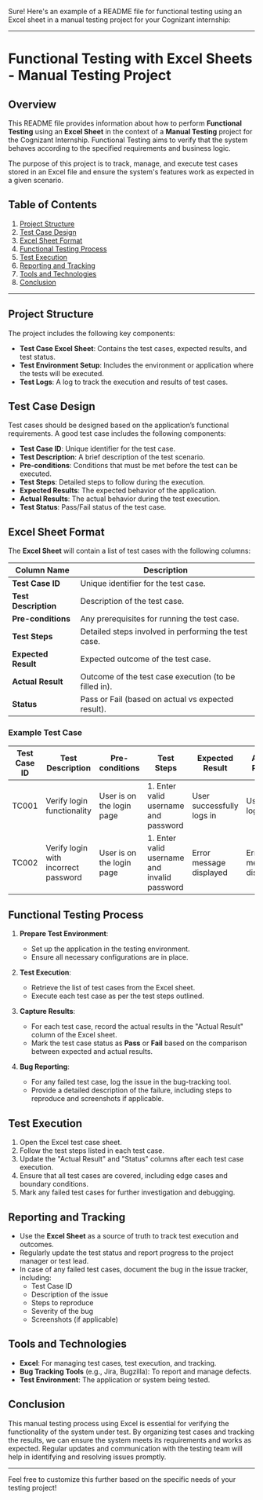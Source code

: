 Sure! Here's an example of a README file for functional testing using an Excel sheet in a manual testing project for your Cognizant internship:

---

# Functional Testing with Excel Sheets - Manual Testing Project

## Overview

This README file provides information about how to perform **Functional Testing** using an **Excel Sheet** in the context of a **Manual Testing** project for the Cognizant Internship. Functional Testing aims to verify that the system behaves according to the specified requirements and business logic.

The purpose of this project is to track, manage, and execute test cases stored in an Excel file and ensure the system's features work as expected in a given scenario.

## Table of Contents
1. [Project Structure](#project-structure)
2. [Test Case Design](#test-case-design)
3. [Excel Sheet Format](#excel-sheet-format)
4. [Functional Testing Process](#functional-testing-process)
5. [Test Execution](#test-execution)
6. [Reporting and Tracking](#reporting-and-tracking)
7. [Tools and Technologies](#tools-and-technologies)
8. [Conclusion](#conclusion)

---

## Project Structure

The project includes the following key components:

- **Test Case Excel Sheet**: Contains the test cases, expected results, and test status.
- **Test Environment Setup**: Includes the environment or application where the tests will be executed.
- **Test Logs**: A log to track the execution and results of test cases.

## Test Case Design

Test cases should be designed based on the application’s functional requirements. A good test case includes the following components:

- **Test Case ID**: Unique identifier for the test case.
- **Test Description**: A brief description of the test scenario.
- **Pre-conditions**: Conditions that must be met before the test can be executed.
- **Test Steps**: Detailed steps to follow during the execution.
- **Expected Results**: The expected behavior of the application.
- **Actual Results**: The actual behavior during the test execution.
- **Test Status**: Pass/Fail status of the test case.

## Excel Sheet Format

The **Excel Sheet** will contain a list of test cases with the following columns:

| Column Name        | Description                                             |
|--------------------|---------------------------------------------------------|
| **Test Case ID**    | Unique identifier for the test case.                    |
| **Test Description**| Description of the test case.                           |
| **Pre-conditions**  | Any prerequisites for running the test case.            |
| **Test Steps**      | Detailed steps involved in performing the test case.    |
| **Expected Result** | Expected outcome of the test case.                      |
| **Actual Result**   | Outcome of the test case execution (to be filled in).   |
| **Status**          | Pass or Fail (based on actual vs expected result).      |

### Example Test Case

| Test Case ID | Test Description                | Pre-conditions           | Test Steps                           | Expected Result             | Actual Result | Status |
|-------------|---------------------------------|--------------------------|--------------------------------------|-----------------------------|---------------|--------|
| TC001       | Verify login functionality      | User is on the login page | 1. Enter valid username and password | User successfully logs in    | User logged in | Pass   |
| TC002       | Verify login with incorrect password | User is on the login page | 1. Enter valid username and invalid password | Error message displayed      | Error message displayed | Pass   |

## Functional Testing Process

1. **Prepare Test Environment**:
   - Set up the application in the testing environment.
   - Ensure all necessary configurations are in place.
   
2. **Test Execution**:
   - Retrieve the list of test cases from the Excel sheet.
   - Execute each test case as per the test steps outlined.
   
3. **Capture Results**:
   - For each test case, record the actual results in the "Actual Result" column of the Excel sheet.
   - Mark the test case status as **Pass** or **Fail** based on the comparison between expected and actual results.

4. **Bug Reporting**:
   - For any failed test case, log the issue in the bug-tracking tool.
   - Provide a detailed description of the failure, including steps to reproduce and screenshots if applicable.

## Test Execution

1. Open the Excel test case sheet.
2. Follow the test steps listed in each test case.
3. Update the "Actual Result" and "Status" columns after each test case execution.
4. Ensure that all test cases are covered, including edge cases and boundary conditions.
5. Mark any failed test cases for further investigation and debugging.

## Reporting and Tracking

- Use the **Excel Sheet** as a source of truth to track test execution and outcomes.
- Regularly update the test status and report progress to the project manager or test lead.
- In case of any failed test cases, document the bug in the issue tracker, including:
  - Test Case ID
  - Description of the issue
  - Steps to reproduce
  - Severity of the bug
  - Screenshots (if applicable)

## Tools and Technologies

- **Excel**: For managing test cases, test execution, and tracking.
- **Bug Tracking Tools** (e.g., Jira, Bugzilla): To report and manage defects.
- **Test Environment**: The application or system being tested.

## Conclusion

This manual testing process using Excel is essential for verifying the functionality of the system under test. By organizing test cases and tracking the results, we can ensure the system meets its requirements and works as expected. Regular updates and communication with the testing team will help in identifying and resolving issues promptly.

---

Feel free to customize this further based on the specific needs of your testing project!
